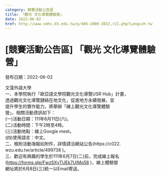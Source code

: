 ```yaml
---
category: 競賽活動公告區
title: 「觀光 文化導覽體驗營」
date: 2022-06-02
href: http://www.smhs.kh.edu.tw/p/406-1000-3832,r21.php?Lang=zh-tw
---
```


# [競賽活動公告區] 「觀光 文化導覽體驗營」

發布日期：2022-06-02

文藻外語大學  
一、本學院執行「歐亞語文學院觀光文化導覽USR Hub」計畫，  
透過觀光文化導覽鏈結在地文化，促進地方永續發展，並  
提升學生的實作能力，將舉辦「線上觀光文化導覽體驗  
營」，相關活動資訊如下：  
(一)活動日期：111年6月11日(六)。  
(二)活動時間：下午2時至4時。  
(三)活動地點：線上Google meet。  
(四)使用語言：中文。  
二、檢附活動海報如附件，詳情請洽網站公告(https://c022.  
wzu.edu.tw/article/499738 )。  
三、歡迎有興趣的學生於111年6月7日(二)前，完成線上報名  
(https://forms.gle/FwzSXyTUEk7UjMq56 )，線上體驗營  
網址將於6月8日(三)統一以Email寄送。

